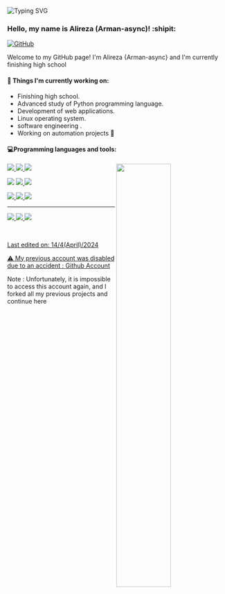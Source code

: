 <!--Title @bastndev-->
![Typing SVG](https://readme-typing-svg.herokuapp.com/?color=00b3ff&size=35&center=true&vCenter=true&width=1000&lines=HELLO👋;I'm+from+Iran'm+17+years+old;my+name+is+Alireza(arman-async);Welcome!) 

### Hello, my name is Alireza (Arman-async)! :shipit:

[![GitHub](https://img.shields.io/badge/-Github-000?style=flat&logo=Github&logoColor=white)](https://github.com/alireza01100011)


Welcome to my GitHub page! I'm Alireza {Arman-async} and I'm currently finishing high school


#### 🌱 Things I'm currently working on:
  - Finishing high school.
  - Advanced study of Python programming language.
  - Development of web applications.
  - Linux operating system.
  - software engineering .
  - Working on automation projects 🚀

#### :computer:Programming languages and tools: 
<p>
  
  <img width="50%" align="right" src="https://github-readme-stats.vercel.app/api?username=arman-async&show_icons=true&hide_border=true" />

  <div>
  <code><a width="10%" href="https://python.org"><img src="https://www.vectorlogo.zone/logos/python/python-ar21.svg"></code>
  <code><a width="10%" href="https://flask.palletsprojects.com/"><img src="https://www.vectorlogo.zone/logos/pocoo_flask/pocoo_flask-ar21.svg"></code>
  <code><a width="10%" href="https://www.docker.com"><img src="https://www.vectorlogo.zone/logos/docker/docker-ar21.svg"></code>
  <br />

  <code><a width="10%" href="https://redis.io"><img src="https://www.vectorlogo.zone/logos/redis/redis-ar21.svg"></a></code>
  <code><a width="10%" href="https://sqlite.org"><img src="https://www.vectorlogo.zone/logos/sqlite/sqlite-ar21.svg"></code>
  <code><a width="10%" href="https://code.visualstudio.com/"><img src="https://www.vectorlogo.zone/logos/visualstudio_code/visualstudio_code-ar21.svg"></code>
  <br />
  
  <code><a width="10%" href="https://mysql.com"><img src="https://www.vectorlogo.zone/logos/mysql/mysql-ar21.svg"></code>
  <code><a width="10%" href="https://git-scm.com/"><img src="https://www.vectorlogo.zone/logos/git-scm/git-scm-ar21.svg"></code>
  <code><a width="10%" href="https://vim.org"><img src="https://www.vectorlogo.zone/logos/vim/vim-ar21.svg"></code>
  <br />
  <hr />
  <code><a width="10%" href="https://nginx.org"><img src="https://www.vectorlogo.zone/logos/nginx/nginx-ar21.svg"></code>
  <code><a width="10%" href="https://linux.org"><img src="https://www.vectorlogo.zone/logos/linux/linux-ar21.svg"></code>
  <code><a width="10%" href="https://javascript.info/"><img src="https://www.vectorlogo.zone/logos/javascript/javascript-ar21.svg"></code>

  </div>
 
</p>
<br/>

Last edited on: 14/4(April)/2024


⚠️ My previous account was disabled due to an accident :
  <a href="https://github.com/alireza01100011">Github Account</a>
  <br/>
  <p>Note : Unfortunately, it is impossible to access this account again, and I forked all my previous projects and continue here</p>

